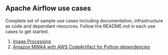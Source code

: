 ## Apache Airflow use cases 

Complete set of sample use cases including documentation, infrastructure as code and dependant resources. Follow the README.md in each use cases to get started.

1. [Image Processing](image-processing)
2. [Amazon MWAA with AWS CodeArtifact for Python dependencies](mwaa-with-codeartifact)